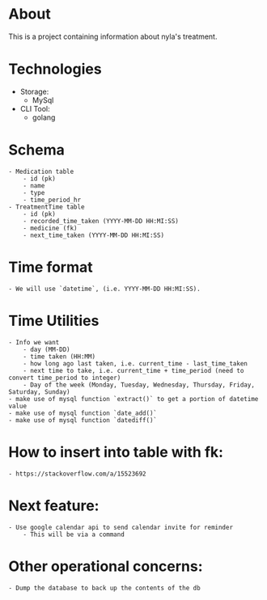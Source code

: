# About

This is a project containing information about nyla's treatment.

# Technologies

- Storage:
    - MySql
- CLI Tool:
    - golang

# Schema
    - Medication table
        - id (pk)
        - name
        - type
        - time_period_hr
    - TreatmentTime table
        - id (pk)
        - recorded_time_taken (YYYY-MM-DD HH:MI:SS)
        - medicine (fk)
        - next_time_taken (YYYY-MM-DD HH:MI:SS)
# Time format
    - We will use `datetime`, (i.e. YYYY-MM-DD HH:MI:SS). 
# Time Utilities
    - Info we want 
        - day (MM-DD)
        - time taken (HH:MM)
        - how long ago last taken, i.e. current_time - last_time_taken
        - next time to take, i.e. current_time + time_period (need to convert time_period to integer)
        - Day of the week (Monday, Tuesday, Wednesday, Thursday, Friday, Saturday, Sunday)
    - make use of mysql function `extract()` to get a portion of datetime value
    - make use of mysql function `date_add()`
    - make use of mysql function `datediff()`

# How to insert into table with fk:
    - https://stackoverflow.com/a/15523692

# Next feature:
    - Use google calendar api to send calendar invite for reminder
        - This will be via a command
# Other operational concerns:
    - Dump the database to back up the contents of the db
